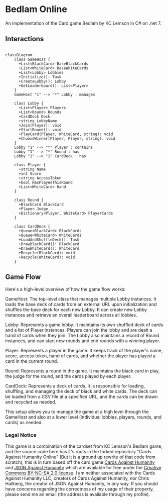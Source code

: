 # Bedlam Online

An implementation of the Card game Bedlam by KC Lemson in C# on .net 7.

## Interactions
```mermaid

classDiagram
    class GameHost {
      +List<BlackCard> BaseBlackCards
      +List<WhiteCard> BaseWhiteCards
      +List<Lobby> Lobbies
      +Initialize(): Task
      +CreateLobby(): Lobby
      +GetLeaderboard(): List<Player>
    }
    GameHost "1" --> "*" Lobby : manages

    class Lobby {
      +List<Player> Players
      +List<Round> Rounds
      +CardDeck Deck
      +string LobbyName
      +Join(Player): void
      +StartRound(): void
      +PlayCard(Player, WhiteCard, string): void
      +ChooseWinner(Player, Player, string): void
    }
    Lobby "1" --> "*" Player : contains
    Lobby "1" --> "*" Round : has
    Lobby "1" --> "1" CardDeck : has

    class Player {
      +string Name
      +int Score
      +string AccessToken
      +bool HasPlayedThisRound
      +List<WhiteCard> Hand
    }

    class Round {
      +BlackCard BlackCard
      +Player Judge
      +Dictionary<Player, WhiteCard> PlayerCards
    }

    class CardDeck {
      +Queue<BlackCard> BlackCards
      +Queue<WhiteCard> WhiteCards
      +LoadAndShuffleDeck(): Task
      +DrawBlackCard(): BlackCard
      +DrawWhiteCard(): WhiteCard
      +Recycle(BlackCard): void
      +Recycle(WhiteCard): void
    }
```
## Game Flow
Here's a high-level overview of how the game flow works:

GameHost: The top-level class that manages multiple Lobby instances. It loads the base deck of cards from an external URL upon initialization and shuffles the base deck for each new Lobby. It can create new Lobby instances and retrieve an overall leaderboard across all lobbies.

Lobby: Represents a game lobby. It maintains its own shuffled deck of cards and a list of Player instances. Players can join the lobby and are dealt a hand of cards when they join. The Lobby also maintains a record of Round instances, and can start new rounds and end rounds with a winning player.

Player: Represents a player in the game. It keeps track of the player's name, score, access token, hand of cards, and whether the player has played a card in the current round.

Round: Represents a round in the game. It maintains the black card in play, the judge for the round, and the cards played by each player.

CardDeck: Represents a deck of cards. It is responsible for loading, shuffling, and managing the deck of black and white cards. The deck can be loaded from a CSV file at a specified URL, and the cards can be drawn and recycled as needed.

This setup allows you to manage the game at a high level through the GameHost and also at a lower level (individual lobbies, players, rounds, and cards) as needed.

### Legal Notice
This game is a combination of the cardset from KC Lemson's Bedlam game, and the source code here has it's roots in the forked repository "Cards Against Humanity Online" (But it is a ground up rewrite of that code from scratch), this is in turn based off the card game [Cards Against Humanity](https://www.cardsagainsthumanity.com/) and [JSON Against Humanity](http://www.crhallberg.com/cah/json) which are available for free under the [Creative Commons BY-NC-SA 2.0 license](https://creativecommons.org/licenses/by-nc-sa/2.0/). I am neither associated with the Cards Against Humanity LLC, creators of Cards Against Humanity, nor Chris Hallberg, the creator of JSON Against Humanity, in any way. If you should have concerns regarding the correctness of my usage of their property, please send me an email (the address is available through my profile).
